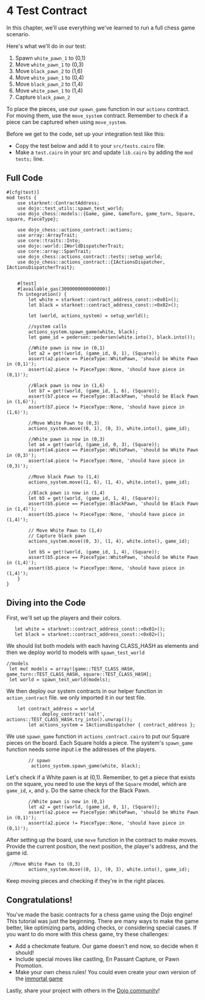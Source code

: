  # 4 Test Contract

In this chapter, we'll use everything we've learned to run a full chess game scenario.

Here's what we'll do in our test:

1. Spawn `white_pawn_1` to (0,1)
2. Move `white_pawn_1` to (0,3)
3. Move `black_pawn_2` to (1,6)
4. Move `white_pawn_1` to (0,4)
5. Move `black_pawn_2` to (1,4)
6. Move `white_pawn_1` to (1,4)
7. Capture `black_pawn_2`

To place the pieces, use our `spawn_game` function in our `actions` contract. For moving them, use the `move_system` contract. Remember to check if a piece can be captured when using `move_system`.

Before we get to the code, set up your integration test like this:

- Copy the test below and add it to your `src/tests.cairo` file.
- Make a `test.cairo` in your src and update `lib.cairo` by adding the `mod tests;` line.

## Full Code

```rust,ignore
#[cfg(test)]
mod tests {
    use starknet::ContractAddress;
    use dojo::test_utils::spawn_test_world;
    use dojo_chess::models::{Game, game, GameTurn, game_turn, Square, square, PieceType};

    use dojo_chess::actions_contract::actions;
    use array::ArrayTrait;
    use core::traits::Into;
    use dojo::world::IWorldDispatcherTrait;
    use core::array::SpanTrait;
    use dojo_chess::actions_contract::tests::setup_world;
    use dojo_chess::actions_contract::{IActionsDispatcher, IActionsDispatcherTrait};


    #[test]
    #[available_gas(3000000000000000)]
    fn integration() {
        let white = starknet::contract_address_const::<0x01>();
        let black = starknet::contract_address_const::<0x02>();

        let (world, actions_system) = setup_world();

        //system calls
        actions_system.spawn_game(white, black);
        let game_id = pedersen::pedersen(white.into(), black.into());

        //White pawn is now in (0,1)
        let a2 = get!(world, (game_id, 0, 1), (Square));
        assert(a2.piece == PieceType::WhitePawn, 'should be White Pawn in (0,1)');
        assert(a2.piece != PieceType::None, 'should have piece in (0,1)');

        //Black pawn is now in (1,6)
        let b7 = get!(world, (game_id, 1, 6), (Square));
        assert(b7.piece == PieceType::BlackPawn, 'should be Black Pawn in (1,6)');
        assert(b7.piece != PieceType::None, 'should have piece in (1,6)');

        //Move White Pawn to (0,3)
        actions_system.move((0, 1), (0, 3), white.into(), game_id);

        //White pawn is now in (0,3)
        let a4 = get!(world, (game_id, 0, 3), (Square));
        assert(a4.piece == PieceType::WhitePawn, 'should be White Pawn in (0,3)');
        assert(a4.piece != PieceType::None, 'should have piece in (0,3)');

        //Move black Pawn to (1,4)
        actions_system.move((1, 6), (1, 4), white.into(), game_id);

        //Black pawn is now in (1,4)
        let b5 = get!(world, (game_id, 1, 4), (Square));
        assert(b5.piece == PieceType::BlackPawn, 'should be Black Pawn in (1,4)');
        assert(b5.piece != PieceType::None, 'should have piece in (1,4)');

        // Move White Pawn to (1,4)
        // Capture black pawn
        actions_system.move((0, 3), (1, 4), white.into(), game_id);

        let b5 = get!(world, (game_id, 1, 4), (Square));
        assert(b5.piece == PieceType::WhitePawn, 'should be White Pawn in (1,4)');
        assert(b5.piece != PieceType::None, 'should have piece in (1,4)');
    }
}

```

## Diving into the Code
First, we'll set up the players and their colors.

```rust,ignore
   let white = starknet::contract_address_const::<0x01>();
   let black = starknet::contract_address_const::<0x02>();
```

We should list both models with each having CLASS_HASH as elements and then we deploy world to models with `spawn_test_world`

```rust,ignore
//models
 let mut models = array![game::TEST_CLASS_HASH, game_turn::TEST_CLASS_HASH, square::TEST_CLASS_HASH];
 let world = spawn_test_world(models);
```
We then deploy our system contracts in our helper function in `action_contract` file. we only imported it in our test file.
```rust,ignore
    let contract_address = world
            .deploy_contract('salt', actions::TEST_CLASS_HASH.try_into().unwrap());
        let actions_system = IActionsDispatcher { contract_address };
```

We use `spawn_game` function in `actions_contract.cairo` to put our Square pieces on the board. Each Square holds a piece. The system's `spawn_game` function needs some input i.e the addresses of the players.

```rust,ignore
        // spawn
         actions_system.spawn_game(white, black);
```

Let's check if a White pawn is at (0,1). Remember, to get a piece that exists on the square, you need to use the keys of the `Square` model, which are `game_id`, `x`, and `y`. Do the same check for the Black Pawn.

```rust,ignore
        //White pawn is now in (0,1)
        let a2 = get!(world, (game_id, 0, 1), (Square));
        assert(a2.piece == PieceType::WhitePawn, 'should be White Pawn in (0,1)');
        assert(a2.piece != PieceType::None, 'should have piece in (0,1)');
```

After setting up the board, use `move` function in the contract to make moves. Provide the current position, the next position, the player's address, and the game id.

```rust,ignore
 //Move White Pawn to (0,3)
        actions_system.move((0, 1), (0, 3), white.into(), game_id);
```

Keep moving pieces and checking if they're in the right places.

## Congratulations!

You've made the basic contracts for a chess game using the Dojo engine! This tutorial was just the beginning. There are many ways to make the game better, like optimizing parts, adding checks, or considering special cases. If you want to do more with this chess game, try these challenges:

- Add a checkmate feature. Our game doesn't end now, so decide when it should!
- Include special moves like castling, En Passant Capture, or Pawn Promotion.
- Make your own chess rules! You could even create your own version of the [immortal game](https://immortal.game/)

Lastly, share your project with others in the [Dojo community](https://discord.gg/akd2yfuRS3)!
